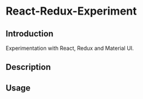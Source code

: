 # React-Redux-Experiment

## Introduction

Experimentation with React, Redux and Material UI.

## Description

## Usage

